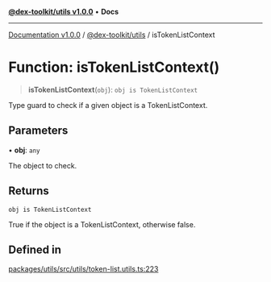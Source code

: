 [**@dex-toolkit/utils v1.0.0**](../README.md) • **Docs**

***

[Documentation v1.0.0](../../../packages.md) / [@dex-toolkit/utils](../README.md) / isTokenListContext

# Function: isTokenListContext()

> **isTokenListContext**(`obj`): `obj is TokenListContext`

Type guard to check if a given object is a TokenListContext.

## Parameters

• **obj**: `any`

The object to check.

## Returns

`obj is TokenListContext`

True if the object is a TokenListContext, otherwise false.

## Defined in

[packages/utils/src/utils/token-list.utils.ts:223](https://github.com/niZmosis/dex-toolkit/blob/3d8b41b44787b30fbea5de3ab4737662ffb61bc8/packages/utils/src/utils/token-list.utils.ts#L223)

